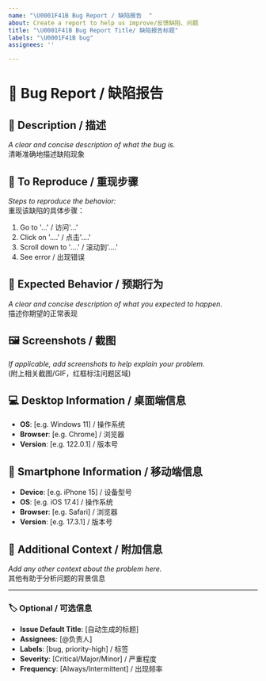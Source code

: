 ```yaml
---
name: "\U0001F41B Bug Report / 缺陷报告  "
about: Create a report to help us improve/反馈缺陷、问题
title: "\U0001F41B Bug Report Title/ 缺陷报告标题"
labels: "\U0001F41B bug"
assignees: ''

---
```


# 🐛 Bug Report / 缺陷报告  

## 🎯 **Description / 描述**  
*A clear and concise description of what the bug is.*  
清晰准确地描述缺陷现象  

## 🧪 **To Reproduce / 重现步骤**  
*Steps to reproduce the behavior:*  
重现该缺陷的具体步骤：  
1. Go to '...' / 访问'...'  
2. Click on '....' / 点击'....'  
3. Scroll down to '....' / 滚动到'....'  
4. See error / 出现错误  

## 🌟 **Expected Behavior / 预期行为**  
*A clear and concise description of what you expected to happen.*  
描述你期望的正常表现  

## 🖼️ **Screenshots / 截图**  
*If applicable, add screenshots to help explain your problem.*  
(附上相关截图/GIF，红框标注问题区域)  

## 💻 **Desktop Information / 桌面端信息**  
- **OS**: [e.g. Windows 11] / 操作系统  
- **Browser**: [e.g. Chrome] / 浏览器  
- **Version**: [e.g. 122.0.1] / 版本号  

## 📱 **Smartphone Information / 移动端信息**  
- **Device**: [e.g. iPhone 15] / 设备型号  
- **OS**: [e.g. iOS 17.4] / 操作系统  
- **Browser**: [e.g. Safari] / 浏览器  
- **Version**: [e.g. 17.3.1] / 版本号  

## 📝 **Additional Context / 附加信息**  
*Add any other context about the problem here.*  
其他有助于分析问题的背景信息  

---

### 🏷️ **Optional / 可选信息**  
- **Issue Default Title**: [自动生成的标题]  
- **Assignees**: [@负责人]  
- **Labels**: [bug, priority-high] / 标签  
- **Severity**: [Critical/Major/Minor] / 严重程度  
- **Frequency**: [Always/Intermittent] / 出现频率
